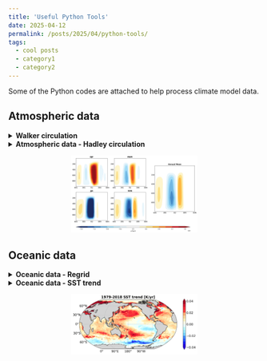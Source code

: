 ```yaml
---
title: 'Useful Python Tools'
date: 2025-04-12
permalink: /posts/2025/04/python-tools/
tags:
  - cool posts
  - category1
  - category2
---
```


Some of the Python codes are attached to help process climate model data.

## Atmospheric data

<details class="code-toggle">
<summary><strong>Walker circulation</strong></summary>

<pre><code class="language-python">
# Walker circulation example code
import xarray as xr
import numpy as np
# Placeholder for walker cell diagnostics
print("Walker circulation diagnostics complete")
</code></pre>

</details>

<details>  
<summary><strong>Atmospheric data - Hadley circulation</strong></summary>

```python
  
import xarray as xr
import numpy as np
```

</details> 

<p align="center">
  <img src="/images/post/python-tools/fig_hadley_cell.png" alt="Hadley cell" width="50%">
</p>

## Oceanic data
<details>

<summary><strong>Oceanic data - Regrid</strong></summary>

```python
import xesmf as xe
import xarray as xr
import numpy as np

def read_data(data):
    grid_in     = {'lon': data.TLONG, 'lat': data.TLAT}  # note: oceanic grid may be (TLONG, TLAT) or (ULONG, ULAT)
    grid_out    = {'lon': lon, 'lat': lat}               # the atmospheric grid or other grid you want
    regridder   = xe.Regridder(grid_in, grid_out, 'bilinear', periodic=True)
    var_out     = regridder(data)
    return var_out

ds_latlon = xr.open_dataset('/your_path/xxxx_cam.h0.1850-01.nc')
lat, lon = ds_latlon['lat'], ds_latlon['lon']

ds = xr.open_dataset('/your_path/xxxx_pop.h.1850-01.nc')
sst = ds['TEMP'].isel(z_t=0)

sst_reg = read_data(sst)
```

</details>

<details> 
  
<summary><strong>Oceanic data - SST trend</strong></summary>

```python
# Calculate SST trend over time
import xarray as xr
import numpy as np

ds = xr.open_dataset('/your_path/xxxx_pop.h.1850-01.nc')
sst = ds['TEMP'].isel(z_t=0)
```

</details>

<p align="center">
  <img src="/images/post/python-tools/sst_trend_robin.png" alt="SST trend" width="50%">
</p>



